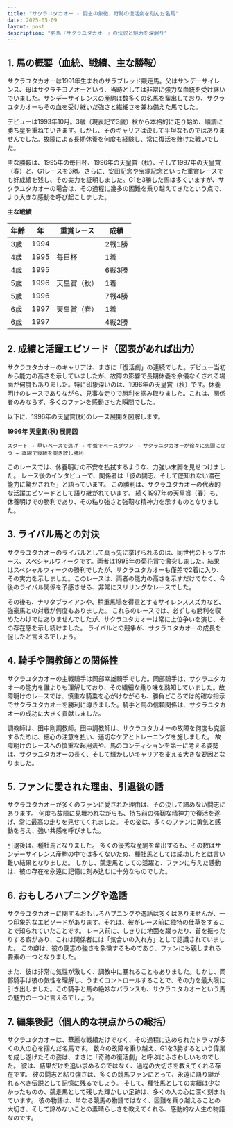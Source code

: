 ```yaml
---
title: "サクラユタカオー - 闘志の象徴、奇跡の復活劇を刻んだ名馬"
date: 2025-05-09
layout: post
description: "名馬『サクラユタカオー』の伝説と魅力を深堀り"
---
```


## 1. 馬の概要（血統、戦績、主な勝鞍）

サクラユタカオーは1991年生まれのサラブレッド競走馬。父はサンデーサイレンス、母はサクラチヨノオーという、当時としては非常に強力な血統を受け継いでいました。サンデーサイレンスの産駒は数多くの名馬を輩出しており、サクラユタカオーもその血を受け継いだ強さと繊細さを兼ね備えた馬でした。

デビューは1993年10月。3歳（現表記で3歳）秋から本格的に走り始め、順調に勝ち星を重ねていきます。しかし、そのキャリアは決して平坦なものではありませんでした。故障による長期休養を何度も経験し、常に復活を賭けた戦いでした。

主な勝鞍は、1995年の毎日杯、1996年の天皇賞（秋）、そして1997年の天皇賞（春）と、G1レースを3勝。さらに、安田記念や宝塚記念といった重賞レースでも好成績を残し、その実力を証明しました。G1を3勝した馬は多くいますが、サクラユタカオーの場合は、その過程に幾多の困難を乗り越えてきたという点で、より大きな感動を呼び起こしました。

**主な戦績**

| 年齢 | 年 | 重賞レース | 成績 |
|---|---|---|---|
| 3歳 | 1994 |  | 2戦1勝 |
| 4歳 | 1995 | 毎日杯 | 1着 |
| 4歳 | 1995 |  | 6戦3勝 |
| 5歳 | 1996 | 天皇賞（秋） | 1着 |
| 5歳 | 1996 |  | 7戦4勝 |
| 6歳 | 1997 | 天皇賞（春） | 1着 |
| 6歳 | 1997 |  | 4戦2勝 |


## 2. 成績と活躍エピソード（図表があれば出力）

サクラユタカオーのキャリアは、まさに「復活劇」の連続でした。デビュー当初から能力の高さを示していましたが、故障の影響で長期休養を余儀なくされる場面が何度もありました。特に印象深いのは、1996年の天皇賞（秋）です。休養明けのレースでありながら、見事な走りで勝利を掴み取りました。これは、関係者のみならず、多くのファンを感動させた瞬間でした。

以下に、1996年の天皇賞(秋)のレース展開を図解します。

**1996年 天皇賞(秋) 展開図**

```
スタート → 早いペースで逃げ → 中盤でペースダウン → サクラユタカオーが徐々に先頭に立つ → 直線で後続を突き放し勝利
```

このレースでは、休養明けの不安を払拭するような、力強い末脚を見せつけました。  レース後のインタビューで、関係者は「彼の闘志、そして底知れない潜在能力に驚かされた」と語っています。  この勝利は、サクラユタカオーの代表的な活躍エピソードとして語り継がれています。  続く1997年の天皇賞（春）も、休養明けでの勝利であり、その粘り強さと強靭な精神力を示すものとなりました。


## 3. ライバル馬との対決

サクラユタカオーのライバルとして真っ先に挙げられるのは、同世代のトップホース、スペシャルウィークです。両者は1995年の菊花賞で激突しました。結果はスペシャルウィークの勝利でしたが、サクラユタカオーも僅差で2着に入り、その実力を示しました。このレースは、両者の能力の高さを示すだけでなく、今後のライバル関係を予感させる、非常にスリリングなレースでした。

その後も、ナリタブライアンや、稍重馬場を得意とするサイレンススズカなど、強豪馬との対戦が何度もありました。  これらのレースでは、必ずしも勝利を収めたわけではありませんでしたが、サクラユタカオーは常に上位争いを演じ、その存在感を示し続けました。  ライバルとの競争が、サクラユタカオーの成長を促したと言えるでしょう。


## 4. 騎手や調教師との関係性

サクラユタカオーの主戦騎手は岡部幸雄騎手でした。岡部騎手は、サクラユタカオーの能力を誰よりも理解しており、その繊細な乗り味を熟知していました。故障明けのレースでは、慎重な騎乗を心がけながらも、勝負どころでは的確な指示でサクラユタカオーを勝利に導きました。騎手と馬の信頼関係は、サクラユタカオーの成功に大きく貢献しました。

調教師は、田中剛調教師。田中調教師は、サクラユタカオーの故障を何度も克服するために、細心の注意を払い、適切なケアとトレーニングを施しました。  故障明けのレースへの慎重な起用法や、馬のコンディションを第一に考える姿勢は、サクラユタカオーの長く、そして輝かしいキャリアを支える大きな要因となりました。


## 5. ファンに愛された理由、引退後の話

サクラユタカオーが多くのファンに愛された理由は、その決して諦めない闘志にあります。  何度も故障に見舞われながらも、持ち前の強靭な精神力で復活を遂げ、常に最高の走りを見せてくれました。  その姿は、多くのファンに勇気と感動を与え、強い共感を呼びました。

引退後は、種牡馬となりました。  多くの優秀な産駒を輩出するも、その数はサンデーサイレンス産駒の中では多くないため、種牡馬としては成功したとは言い難い結果となりました。  しかし、競走馬としての活躍と、ファンに与えた感動は、彼の存在を永遠に記憶に刻み込むに十分なものでした。


## 6. おもしろハプニングや逸話

サクラユタカオーに関するおもしろハプニングや逸話は多くはありませんが、一つ印象的なエピソードがあります。それは、彼がレース前に独特の仕草をすることで知られていたことです。  レース前に、しきりに地面を蹴ったり、首を振ったりする癖があり、これは関係者には「気合いの入れ方」として認識されていました。  この癖は、彼の闘志の強さを象徴するものであり、ファンにも親しまれる要素の一つとなりました。

また、彼は非常に気性が激しく、調教中に暴れることもありました。しかし、岡部騎手は彼の気性を理解し、うまくコントロールすることで、その力を最大限に引き出しました。この騎手と馬の絶妙なバランスも、サクラユタカオーという馬の魅力の一つと言えるでしょう。


## 7. 編集後記（個人的な視点からの総括）

サクラユタカオーは、華麗な戦績だけでなく、その過程に込められたドラマが多くの人の心を掴んだ名馬です。  数々の故障を乗り越え、G1を3勝するという偉業を成し遂げたその姿は、まさに「奇跡の復活劇」と呼ぶにふさわしいものでした。  彼は、結果だけを追い求めるのではなく、過程の大切さを教えてくれる存在です。  彼の闘志と粘り強さは、多くの競馬ファンにとって、永遠に語り継がれるべき伝説として記憶に残るでしょう。  そして、種牡馬としての実績は少なかったものの、競走馬として残した輝かしい足跡は、多くの人の心に深く刻まれています。  彼の物語は、単なる競馬の物語ではなく、困難を乗り越えることの大切さ、そして諦めないことの素晴らしさを教えてくれる、感動的な人生の物語なのです。
